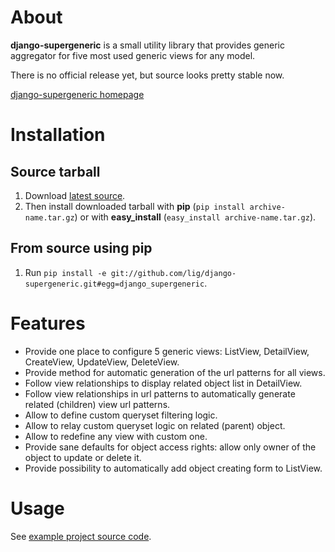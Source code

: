 
About
==========

**django-supergeneric** is a small utility library that provides generic aggregator for five most used generic views for any model.

There is no official release yet, but source looks pretty stable now.

[django-supergeneric homepage](https://github.com/lig/django-supergeneric)


Installation
==========

Source tarball
----------

1. Download [latest source](https://github.com/lig/django-supergeneric/tarball/master).
2. Then install downloaded tarball with **pip** (`pip install archive-name.tar.gz`) or with **easy_install** (`easy_install archive-name.tar.gz`).

From source using pip
----------

1. Run `pip install -e git://github.com/lig/django-supergeneric.git#egg=django_supergeneric`.


Features
==========

* Provide one place to configure 5 generic views: ListView, DetailView, CreateView, UpdateView, DeleteView.
* Provide method for automatic generation of the url patterns for all views.
* Follow view relationships to display related object list in DetailView. 
* Follow view relationships in url patterns to automatically generate related (children) view url patterns.
* Allow to define custom queryset filtering logic.
* Allow to relay custom queryset logic on related (parent) object.
* Allow to redefine any view with custom one.
* Provide sane defaults for object access rights: allow only owner of the object to update or delete it.
* Provide possibility to automatically add object creating form to ListView.  


Usage
==========

See [example project source code](https://github.com/lig/django-supergeneric/tree/master/project).

